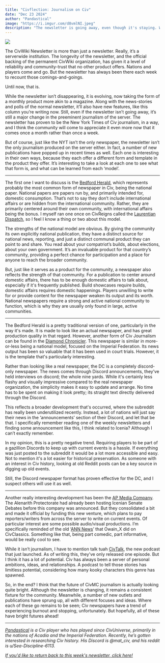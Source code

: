 ```yaml
---
title: "Civflection: Journalism on Civ"
date: "Dec 23 2024"
author: "Pandastical"
image: "https://i.imgur.com/d8vmlNI.jpeg"
description: "The newsletter is going away, even though it's staying. What other journalism is on Civ?"
---
```


![](https://i.imgur.com/d8vmlNI.jpeg)

The CivWiki Newsletter is more than just a newsletter. Really, it’s a serverwide institution. The longevity of the newsletter, and the official backing of the permanent CivWiki organization, has given it a level of reliability and community-trust that no other product offers. Nations and players come and go. But the newsletter has always been there each week to recount those comings-and-goings.

Until now, that is.

While the newsletter isn’t disappearing, it is evolving, now taking the form of a monthly product more akin to a magazine. Along with the news-stories and polls of the normal newsletter, it’ll also have new features, like this column you’re writing now. Still, even if the newsletter isn’t going away, it’s still a major change in the preeminent journalism of the server. The newsletter has proven to be the New York Times of Civ journalism, in a way, and I think the community will come to appreciate it even more now that it comes once a month rather than once a week.

But of course, just like the NYT isn’t the only newspaper, the newsletter isn’t the only journalism produced on the server either. In fact, a number of new publications have popped up in recent times as well. Each one is interesting in their own ways, because they each offer a different form and template in the product they offer. It’s interesting to take a look at each one to see what that form is, and what can be learned from each ‘model’.

---

The first one I want to discuss is the [Bedford Herald](https://www.reddit.com/r/CivPavia/comments/1h6f95k/the_bedford_herald_1222024/), which represents probably the most common form of newspaper in Civ, being the national paper. National papers are papers run by, and primarily intended for, domestic consumption. That’s not to say they don’t include international affairs or are hidden from the international community. Rather, they are primarily centered around their own community, with international affairs being the bonus. I myself ran one once on CivReigns called the [Laurentian Dispatch](https://sites.google.com/view/thelaurentiandispatch/home), so I feel I know a thing or two about this model.

The strengths of the national model are obvious. By giving the community its own explicitly national publication, they have a distinct source for national news, reporting, and just a distinct communal product they can point to and share. You read about your compatriot’s builds, about elections, about your own government. It’s an invaluable product for that country’s community, providing a perfect chance for participation and a place for anyone to reach the broader community.

But, just like it serves as a product for the community, a newspaper also reflects the strength of that community. For a publication to center around domestic affairs, there has to be enough domestic affairs to talk about, especially if it's frequently published. Build showcases require builds, domestic affairs requires domestic happenings. Players unwilling to write for or provide content for the newspaper weaken its output and its worth. National newspapers require a strong and active national community to function, which is why they are usually only found in large, active communities.

---

The Bedford Herald is a pretty traditional version of one, particularly in the way it's made. It is made to look like an actual newspaper, and has great production quality in that regard. However, another form of Civ Journalism can be found in the [Diamond Chronicler](https://discord.gg/gBxFUTpV68). This newspaper is similar in more-or-less being a national model, focused on the Imperial Federation. Its news output has been so valuable that it has been used in court trials. However, it is the template that's particularly interesting.

Rather than looking like a real newspaper, the DC is a completely discord-only newspaper. The news comes through Discord announcements, they’ve held interviews on discord; the whole nine yards. While it's certainly less flashy and visually impressive compared to the real newspaper organization, the simplicity makes it easy to update and arrange. No time has to be spent on making it look pretty; its straight text directly delivered through the Discord.

This reflects a broader development that's occurred, where the subreddit has really been underutilized recently. Instead, a lot of nations will just say their news in the ‘announcements’ section of their Discord, and let that be that. I specifically remember reading one of the weekly newsletters and finding some announcement like this, I think related to Icenia? Although I can’t exactly remember.

In my opinion, this is a pretty negative trend. Requiring players to be part of a gazillion Discords to keep up with current events is a hassle. If everything was just posted to the subreddit it would be a lot more accessible and easy. Not to mention it's a lot easier for historical preservation. As someone with an interest in Civ history, looking at old Reddit posts can be a key source in digging up old events.

Still, the Discord newspaper format has proven effective for the DC, and I suspect others will use it as well.

---

Another really interesting development has been the [AP Media Company](https://www.reddit.com/r/CivMC/comments/1hh9r4k/announcing_the_ap_media_company/). The Alenarith Protectorate had already been hosting Icenian Senate Debates before this company was announced. But they consolidated a bit and made it official by funding this new venture, which plans to pay reporters/writers from across the server to write on current events. Of particular interest are some possible audio/visual productions. I’m specifically reminded of the old ‘[ANN News](https://www.youtube.com/watch?v=qeL3gSSun9E&list=PLKYxhk4xmOr-4Gs2NgQpbV3GXtlKyPyxX)’ that Owain_X did on CivClassics. Something like that, being part comedic, part informative, would be really cool to see.

While it isn’t journalism, I have to mention talk tuah [CivTalk](https://www.reddit.com/r/CivMC/comments/1hfukft/civtalk_pilot_episode/), the new podcast that just launched. As of writing this, they’ve only released one episode. But I think it has a lot of potential. Civ has always been a server of personal ambitions, ideas, and relationships. A podcast to tell those stories has limitless potential, considering how many kooky characters this genre has spawned.

So, in the end? I think that the future of CivMC journalism is actually looking quite bright. Although the newsletter is changing, it remains a consistent fixture for the community. Meanwhile, a number of new outlets and publications have sprung up, all with different focuses and ideas. Where each of these go remains to be seen; Civ newspapers have a trend of experiencing burnout and stopping, unfortunately. But hopefully, all of these have bright futures ahead!

---

*[Pandastical](https://civwiki.org/wiki/Pandastical) is a Civ player who has played since CivUniverse, primarily in the nations of Acadia and the Imperial Federation. Recently, he’s gotten interested in researching Civ history. His Discord is @mat_civ, and his reddit is u/Sea-Discipline-6113.*

*[If you'd like to return back to this week's newsletter, click here!](https://civwiki.news/newsletter/newsletter-12-24-2024)*
